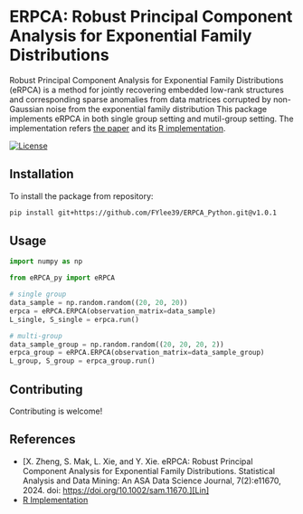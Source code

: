 # ERPCA: Robust Principal Component Analysis for Exponential Family Distributions


Robust Principal Component Analysis for Exponential Family Distributions (eRPCA) is a method for jointly recovering embedded low-rank structures and corresponding sparse anomalies from data matrices corrupted by non-Gaussian noise from the exponential family distribution This package implements eRPCA in both single group setting and mutil-group setting. The implementation refers [the paper][Lin] and its [R implementation][R Implementation].


[![License](https://img.shields.io/badge/license-MIT-blue.svg)](LICENSE)


## Installation  


To install the package from repository:  


```sh
pip install git+https://github.com/FYlee39/ERPCA_Python.git@v1.0.1
```

## Usage


```python
import numpy as np

from eRPCA_py import eRPCA

# single group
data_sample = np.random.random((20, 20, 20))
erpca = eRPCA.ERPCA(observation_matrix=data_sample)
L_single, S_single = erpca.run()

# multi-group
data_sample_group = np.random.random((20, 20, 20, 2))
erpca_group = eRPCA.ERPCA(observation_matrix=data_sample_group)
L_group, S_group = erpca_group.run()
```

## Contributing

Contributing is welcome!


## References

- [X. Zheng, S. Mak, L. Xie, and Y. Xie. eRPCA: Robust Principal Component Analysis for Exponential Family Distributions. Statistical Analysis and Data Mining: An ASA Data Science Journal, 7(2):e11670, 2024. doi: https://doi.org/10.1002/sam.11670.][Lin]
- [R Implementation]

[R Implementation]: https://github.com/Xiaojzheng/ERPCA
[Lin]: https://onlinelibrary.wiley.com/doi/10.1002/sam.11670


